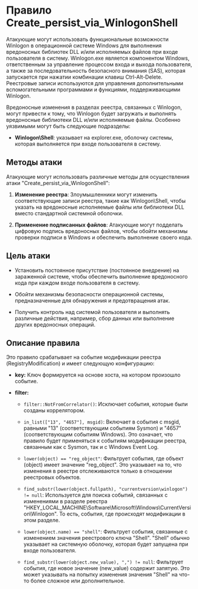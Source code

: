 # Правило Create_persist_via_WinlogonShell

Атакующие могут использовать функциональные возможности Winlogon в операционной системе Windows для выполнения вредоносных библиотек DLL и/или исполняемых файлов при входе пользователя в систему. Winlogon.exe является компонентом Windows, ответственным за управление процессом входа и выхода пользователя, а также за последовательность безопасного внимания (SAS), которая запускается при нажатии комбинации клавиш Ctrl-Alt-Delete. Реестровые записи используются для управления дополнительными вспомогательными программами и функциями, поддерживающими Winlogon.

Вредоносные изменения в разделах реестра, связанных с Winlogon, могут привести к тому, что Winlogon будет загружать и выполнять вредоносные библиотеки DLL и/или исполняемые файлы. Особенно уязвимыми могут быть следующие подразделы:

- **Winlogon\Shell**: указывает на explorer.exe, оболочку системы, которая выполняется при входе пользователя в систему.

## Методы атаки

Атакующие могут использовать различные методы для осуществления атаки "Create_persist_via_WinlogonShell":

1. **Изменение реестра**: Злоумышленники могут изменить соответствующие записи реестра, такие как Winlogon\Shell, чтобы указать на вредоносные исполняемые файлы или библиотеки DLL вместо стандартной системной оболочки.

2. **Применение подписанных файлов**: Атакующие могут подделать цифровую подпись вредоносных файлов, чтобы обойти механизмы проверки подписи в Windows и обеспечить выполнение своего кода.

## Цель атаки

- Установить постоянное присутствие (постоянное внедрение) на зараженной системе, чтобы обеспечить выполнение вредоносного кода при каждом входе пользователя в систему.

- Обойти механизмы безопасности операционной системы, предназначенные для обнаружения и предотвращения атак.

- Получить контроль над системой пользователя и выполнять различные действия, например, сбор данных или выполнение других вредоносных операций.

## Описание правила

Это правило срабатывает на событие модификации реестра (RegistryModification) и имеет следующую конфигурацию:

- **key:** Ключ формируется на основе хоста, на котором произошло событие.

- **filter:**

  - `filter::NotFromCorrelator()`: Исключает события, которые были созданы коррелятором.

  - `in_list(["13", "4657"], msgid)`: Включает в события с msgid, равными "13" (соответствующим событиям Sysmon) и "4657" (соответствующим событиям Windows). Это означает, что правило будет применяться к событиям модификации реестра, связанным как с Sysmon, так и с Windows Event Log.

  - `lower(object) == "reg_object"`: Фильтрует события, где объект (object) имеет значение "reg_object". Это указывает на то, что изменения в реестре отслеживаются только в отношении реестровых объектов.

  - `find_substr(lower(object.fullpath), "currentversion\winlogon") != null`: Используется для поиска событий, связанных с изменениями в разделе реестра "HKEY_LOCAL_MACHINE\Software\Microsoft\Windows\CurrentVersion\Winlogon". То есть, события, где происходят модификации в этом разделе.

  - `lower(object.name) == "shell"`: Фильтрует события, связанные с изменением значения реестрового ключа "Shell". "Shell" обычно указывает на системную оболочку, которая будет запущена при входе пользователя.

  - `find_substr(lower(object.new_value), ",") != null`: Фильтрует события, где новое значение (new_value) содержит запятую. Это может указывать на попытку изменения значения "Shell" на что-то более сложное или дополнительное.
